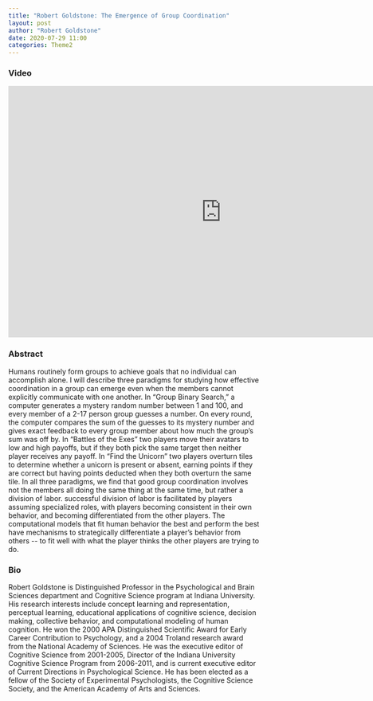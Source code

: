 ```yaml
---
title: "Robert Goldstone: The Emergence of Group Coordination"
layout: post
author: "Robert Goldstone"
date: 2020-07-29 11:00
categories: Theme2
---
```


### Video

<iframe width="853" height="505" src="https://www.youtube.com/embed/4sCKREHn8wQ" frameborder="0" allow="accelerometer; autoplay; encrypted-media; gyroscope; picture-in-picture" allowfullscreen></iframe>

### Abstract
Humans routinely form groups to achieve goals that no individual can accomplish alone. I will describe three paradigms for studying how effective coordination in a group can emerge even when the members cannot explicitly communicate with one another. In “Group Binary Search,” a computer generates a mystery random number between 1 and 100, and every member of a 2-17 person group guesses a number. On every round, the computer compares the sum of the guesses to its mystery number and gives exact feedback to every group member about how much the group’s sum was off by. In “Battles of the Exes” two players move their avatars to low and high payoffs, but if they both pick the same target then neither player receives any payoff. In “Find the Unicorn” two players overturn tiles to determine whether a unicorn is present or absent, earning points if they are correct but having points deducted when they both overturn the same tile. In all three paradigms, we find that good group coordination involves not the members all doing the same thing at the same time, but rather a division of labor. successful division of labor is facilitated by players assuming specialized roles, with players becoming consistent in their own behavior, and becoming differentiated from the other players. The computational models that fit human behavior the best and perform the best have mechanisms to strategically differentiate a player’s behavior from others -- to fit well with what the player thinks the other players are trying to do.

### Bio
Robert Goldstone is Distinguished Professor in the Psychological and Brain Sciences department and Cognitive Science program at Indiana University. His research interests include concept learning and representation, perceptual learning, educational applications of cognitive science, decision making, collective behavior, and computational modeling of human cognition.  He won the 2000 APA Distinguished Scientific Award for Early Career Contribution to Psychology, and a 2004 Troland research award from the National Academy of Sciences.  He was the executive editor of Cognitive Science from 2001-2005, Director of the Indiana University Cognitive Science Program from 2006-2011, and is current executive editor of Current Directions in Psychological Science.  He has been elected as a fellow of the Society of Experimental Psychologists, the Cognitive Science Society, and the American Academy of Arts and Sciences.